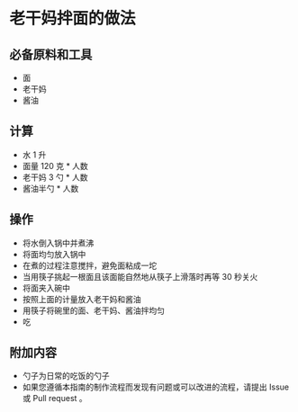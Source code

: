 # 老干妈拌面的做法

## 必备原料和工具

* 面
* 老干妈
* 酱油

## 计算

* 水 1 升
* 面量 120 克 * 人数
* 老干妈 3 勺 * 人数
* 酱油半勺 * 人数

## 操作

* 将水倒入锅中并煮沸
* 将面均匀放入锅中
* 在煮的过程注意搅拌，避免面粘成一坨
* 当用筷子挑起一根面且该面能自然地从筷子上滑落时再等 30 秒关火
* 将面夹入碗中
* 按照上面的计量放入老干妈和酱油
* 用筷子将碗里的面、老干妈、酱油拌均匀
* 吃

## 附加内容

* 勺子为日常的吃饭的勺子
* 如果您遵循本指南的制作流程而发现有问题或可以改进的流程，请提出 Issue 或 Pull request 。
